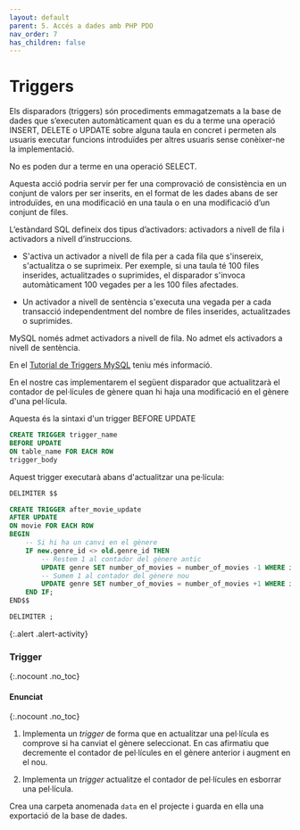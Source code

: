 ```yaml
---
layout: default
parent: 5. Accés a dades amb PHP PDO
nav_order: 7
has_children: false
---
```


# Triggers

Els disparadors (triggers) són procediments emmagatzemats a la base de dades que s’executen automàticament 
quan es du a terme una operació INSERT, DELETE o UPDATE sobre alguna taula en concret i permeten 
als usuaris executar funcions introduïdes per altres usuaris sense conèixer-ne la implementació.

 No es poden dur a terme en una operació SELECT.
 
 Aquesta acció podria servir per fer una comprovació de consistència en un conjunt de valors 
 per ser inserits, en el format de les dades abans de ser introduïdes, en una modificació 
 en una taula o en una modificació d’un conjunt de files.
 
 L’estàndard SQL defineix dos tipus d’activadors: activadors a nivell de fila i activadors a nivell d’instruccions.
  
 * S'activa un activador a nivell de fila per a cada fila que s'insereix, s'actualitza o se suprimeix. 
 Per exemple, si una taula té 100 files inserides, actualitzades o suprimides, el disparador 
 s'invoca automàticament 100 vegades per a les 100 files afectades.
       
* Un activador a nivell de sentència s'executa una vegada per a cada transacció
 independentment del nombre de files inserides, actualitzades o suprimides.
  
MySQL només admet activadors a nivell de fila. No admet els activadors a nivell de sentència.

En el [Tutorial de Triggers MySQL](https://www.mysqltutorial.org/mysql-triggers.aspx) teniu més informació.

En el nostre cas implementarem el següent disparador que actualitzarà el contador de pel·lícules de gènere quan hi 
haja una modificació en el gènere d'una pel·lícula.

Aquesta és la sintaxi d'un trigger BEFORE UPDATE

```sql
CREATE TRIGGER trigger_name
BEFORE UPDATE
ON table_name FOR EACH ROW
trigger_body
```

Aquest trigger executarà abans d'actualitzar una pe·lícula:

```sql
DELIMITER $$

CREATE TRIGGER after_movie_update
AFTER UPDATE
ON movie FOR EACH ROW
BEGIN                           
    -- Si hi ha un canvi en el gènere
    IF new.genre_id <> old.genre_id THEN        
        -- Restem 1 al contador del gènere antic
        UPDATE genre SET number_of_movies = number_of_movies -1 WHERE id = old.genre_id;
        -- Sumem 1 al contador del gènere nou        
        UPDATE genre SET number_of_movies = number_of_movies +1 WHERE id = new.genre_id;
    END IF;
END$$

DELIMITER ;
```
   
{:.alert .alert-activity}
<div markdown="1">

### Trigger
{:.nocount .no_toc}

#### Enunciat
{:.nocount .no_toc}

1. Implementa un _trigger_ de forma que en actualitzar una pel·lícula es comprove si ha canviat
el gènere seleccionat. En cas afirmatiu que decremente el contador de pel·lícules en el gènere anterior
i augment en el nou. 
 
2. Implementa un _trigger_ actualitze el contador de pel·lícules en esborrar una pel·lícula.

Crea una carpeta anomenada `data` en el projecte i guarda en ella una exportació de la base de dades.
</div>    